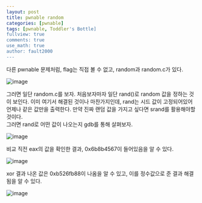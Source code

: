 ```yaml
---
layout: post
title: pwnable random
categories: [pwnable]
tags: [pwnable, Toddler's Bottle]
fullview: true
comments: true
use_math: true
author: fault2000
---
```


다른 pwnable 문제처럼, flag는 직접 볼 수 없고, random과 random.c가 있다.  

![image](https://user-images.githubusercontent.com/73513005/189039046-36f45e32-a4fc-4523-8df6-8489f462fa6e.png)

그러면 일단 random.c를 보자. 처음보자마자 일단 rand()로 random 값을 정하는 것이 보인다. 이미 여기서 해결된 것이나 마찬가지인데, rand는 시드 값이 고정되어있어 언제나 같은 값만을 출력한다. 만약 진짜 랜덤 값을 가지고 싶다면 srand를 활용해야할 것이다.  
그러면 rand로 어떤 값이 나오는지 gdb를 통해 살펴보자.  

![image](https://user-images.githubusercontent.com/73513005/189044654-b34bb355-509a-4462-9f5f-e8dc01dcc4a2.png)

비교 직전 eax의 값을 확인한 결과, 0x6b8b4567이 들어있음을 알 수 있다.

![image](https://user-images.githubusercontent.com/73513005/189048099-7c235e8a-68bb-4888-9b7f-356f16dba0eb.png)

xor 결과 나온 값은 0xb526fb88이 나옴을 알 수 있고, 이를 정수값으로 준 결과 해결됨을 알 수 있다.  

![image](https://user-images.githubusercontent.com/73513005/189048672-a4df9bba-f758-4d9b-8891-0a8e502bb1a0.png)